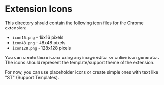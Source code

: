 # Extension Icons

This directory should contain the following icon files for the Chrome extension:

- `icon16.png` - 16x16 pixels
- `icon48.png` - 48x48 pixels  
- `icon128.png` - 128x128 pixels

You can create these icons using any image editor or online icon generator. The icons should represent the template/support theme of the extension.

For now, you can use placeholder icons or create simple ones with text like "ST" (Support Templates).
